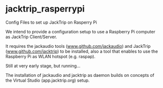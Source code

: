 # jacktrip_rasperrypi
Config Files to set up JackTrip on Rasperry Pi

We intend to provide a configuration setup to use a Raspberry Pi computer as JackTrip Client/Server.

It requires the jackaudio tools (www.github.com/jackaudio) and JackTrip (www.github.com/jacktrip) to be installed, also a tool that enables to use the Raspberry Pi as WLAN hotspot (e.g. raspap).

Still at very early stage, but running...

The installation of jackaudio and jacktrip as daemon builds on concepts of the Virtual Studio (app.jacktrip.org) setup.
